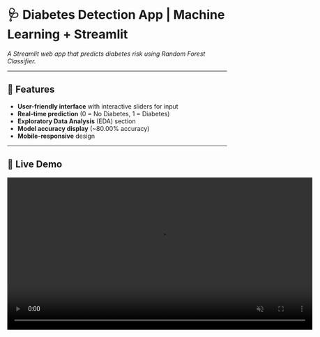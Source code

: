 # 🩺 Diabetes Detection App | Machine Learning + Streamlit

*A Streamlit web app that predicts diabetes risk using Random Forest Classifier.*

---

## 🚀 Features
- **User-friendly interface** with interactive sliders for input
- **Real-time prediction** (0 = No Diabetes, 1 = Diabetes)
- **Exploratory Data Analysis** (EDA) section
- **Model accuracy display** (~80.00% accuracy)
- **Mobile-responsive** design

---

## 🎥 Live Demo
<div align="center">
  <video src="https://github.com/TharushaKamalanath/Diabetes-Detection/blob/main/app-demo.mp4" controls width="700" muted></video>
</div>
